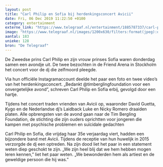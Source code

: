 ```yaml
---
layout: post
title: "Carl Philip en Sofia bij herdenkingsconcert Avicii"
date: Fri, 06 Dec 2019 11:22:50 +0100
category: entertainment
externe_link: "https://www.telegraaf.nl/entertainment/1885787337/carl-philip-en-sofia-bij-herdenkingsconcert-avicii"
image: "https://www.telegraaf.nl/images/1200x630/filters:format(jpeg):quality(80)/cdn-kiosk-api.telegraaf.nl/5b0b12f8-1812-11ea-ba76-0218eaf05005.jpg"
aantal: 183
unieke: 128
bron: "De Telegraaf"
---
```


<p class="intro">De Zweedse prins Carl Philip en zijn vrouw prinses Sofia waren donderdag samen een avondje uit. De twee bezochten in de Friend Arena in Stockholm het concert voor de dj die zelfmoord pleegde.</p> <p>Via hun officiële Instagramaccount deelde het paar een foto en twee video’s van het herdenkingsconcert. „Bedankt @timberglingfoundation voor een onvergetelijke avond”, schreven Carl Philip en Sofia erbij, gevolgd door een hartje.</p><p>Tijdens het concert traden vrienden van Avicii op, waaronder David Guetta, Kygo en de Nederlandse dj’s Laidback Luke en Nicky Romero draaiden platen. Alle opbrengsten van de avond gaan naar de Tim Bergling Foundation, de stichting die zijn ouders oprichtten voor jongeren die kampen met psychische problemen en suïcidale gedachten</p><p>Carl Philip en Sofia, die vrijdag haar 35e verjaardag viert, hadden een bijzondere band met Avicii. Tijdens de receptie van hun huwelijk in 2015 verzorgde de dj een optreden. Na zijn dood liet het paar in een statement weten diep geschokt te zijn. „We zijn heel blij dat we hem hebben mogen leren kennen,” liet het paar weten. „We bewonderden hem als artiest en de geweldige persoon die hij was.”</p>
